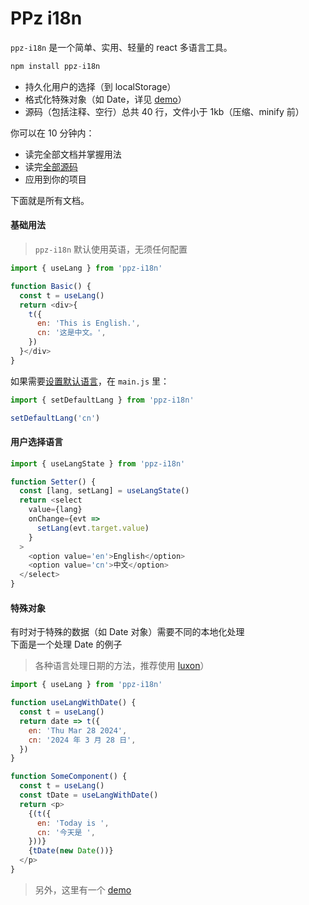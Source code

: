 # PPz i18n
`ppz-i18n` 是一个简单、实用、轻量的 react 多语言工具。
``` js
npm install ppz-i18n
```

+ 持久化用户的选择（到 localStorage）
+ 格式化特殊对象（如 Date，详见 [demo](./demo/src/usage/format.jsx)）
+ 源码（包括注释、空行）总共 40 行，文件小于 1kb（压缩、minify 前）

你可以在 10 分钟内：
+ 读完全部文档并掌握用法
+ 读完[全部源码](./index.js)
+ 应用到你的项目

下面就是所有文档。

#### 基础用法
> `ppz-i18n` 默认使用英语，无须任何配置

``` js
import { useLang } from 'ppz-i18n'

function Basic() {
  const t = useLang()
  return <div>{
    t({
      en: 'This is English.',
      cn: '这是中文。',
    })
  }</div>
}
```

如果需要[设置默认语言](./demo/src/main.jsx)，在 `main.js` 里：
``` js
import { setDefaultLang } from 'ppz-i18n'

setDefaultLang('cn')
```

#### 用户选择语言
``` js
import { useLangState } from 'ppz-i18n'

function Setter() {
  const [lang, setLang] = useLangState()
  return <select
    value={lang}
    onChange={evt =>
      setLang(evt.target.value)
    }
  >
    <option value='en'>English</option>
    <option value='cn'>中文</option>
  </select>
}
```

#### 特殊对象
有时对于特殊的数据（如 Date 对象）需要不同的本地化处理  
下面是一个处理 Date 的例子 

> 各种语言处理日期的方法，推荐使用 [luxon](https://moment.github.io/luxon/#/)）

``` js
import { useLang } from 'ppz-i18n'

function useLangWithDate() {
  const t = useLang()
  return date => t({
    en: 'Thu Mar 28 2024',
    cn: '2024 年 3 月 28 日',
  })
}

function SomeComponent() {
  const t = useLang()
  const tDate = useLangWithDate()
  return <p>
    {(t({
      en: 'Today is ',
      cn: '今天是 ',
    }))}
    {tDate(new Date())}
  </p>
}
```

> 另外，这里有一个 [demo](./demo)
